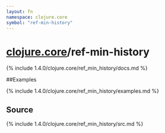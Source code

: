```yaml
---
layout: fn
namespace: clojure.core
symbol: "ref-min-history"
---
```


# [clojure.core](../)/ref-min-history

{% include 1.4.0/clojure.core/ref_min_history/docs.md %}

##Examples

{% include 1.4.0/clojure.core/ref_min_history/examples.md %}
## Source
{% include 1.4.0/clojure.core/ref_min_history/src.md %}

